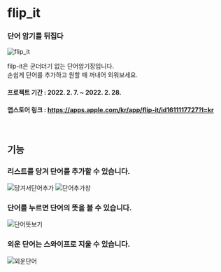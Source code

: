 # flip_it

### 단어 암기를 뒤집다

![flip_it](readmeAssets/main.png)

filp-it은 군더더기 없는 단어암기장입니다. <br>
손쉽게 단어를 추가하고 원할 때 꺼내어 외워보세요.

#### 프로젝트 기간 : 2022. 2. 7. ~ 2022. 2. 28.
#### 앱스토어 링크 : https://apps.apple.com/kr/app/flip-it/id1611117727?l=kr
<br>

## 기능

### 리스트를 당겨 단어를 추가할 수 있습니다.
![당겨서단어추가](readmeAssets/pullToAddWords.png)
![단어추가창](readmeAssets/addWord.png)

### 단어를 누르면 단어의 뜻을 볼 수 있습니다.
![단어뜻보기](readmeAssets/flipedWordCard.png)

### 외운 단어는 스와이프로 지울 수 있습니다.
![외운단어](readmeAssets/swipeToMemorise.png)